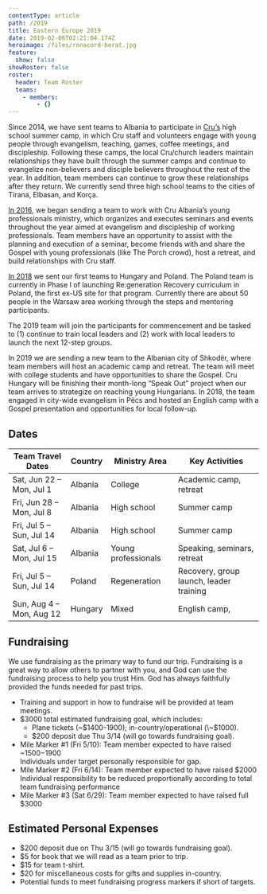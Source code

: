 ```yaml
---
contentType: article
path: /2019
title: Eastern Europe 2019
date: 2019-02-06T02:21:04.174Z
heroimage: /files/ronacord-berat.jpg
feature:
  show: false
showRoster: false
roster:
  header: Team Roster
  teams:
    - members:
        - {}
---
```

Since 2014, we have sent teams to Albania to participate in [Cru’s](https://www.cru.org/) high school summer camp, in which Cru staff and volunteers engage with young people through evangelism, teaching, games, coffee meetings, and discipleship. Following these camps, the local Cru/church leaders maintain relationships they have built through the summer camps and continue to evangelize non-believers and disciple believers throughout the rest of the year. In addition, team members can continue to grow these relationships after they return. We currently send three high school teams to the cities of Tirana, Elbasan, and Korça.

[In 2016](/2016), we began sending a team to work with Cru Albania’s young professionals ministry, which organizes and executes seminars and events throughout the year aimed at evangelism and discipleship of working professionals. Team members have an opportunity to assist with the planning and execution of a seminar, become friends with and share the Gospel with young professionals (like The Porch crowd), host a retreat, and build relationships with Cru staff.

[In 2018](/2018) we sent our first teams to Hungary and Poland. The Poland team is currently in Phase I of launching Re:generation Recovery curriculum in Poland, the first ex-US site for that program. Currently there are about 50 people in the Warsaw area working through the steps and mentoring participants.

The 2019 team will join the participants for commencement and be tasked to (1) continue to train local leaders and (2) work with local leaders to launch the next 12-step groups.

In 2019 we are sending a new team to the Albanian city of Shkodër, where team members will host an academic camp and retreat. The team will meet with college students and have opportunities to share the Gospel. Cru Hungary will be finishing their month-long “Speak Out” project when our team arrives to strategize on reaching young Hungarians. In 2018, the team engaged in city-wide evangelism in Pëcs and hosted an English camp with a Gospel presentation and opportunities for local follow-up.

## Dates

| Team Travel Dates        | Country | Ministry Area       | Key Activities                          |
| ------------------------ | ------- | ------------------- | --------------------------------------- |
| Sat, Jun 22 – Mon, Jul 1 | Albania | College             | Academic camp, retreat                  |
| Fri, Jun 28 – Mon, Jul 8 | Albania | High school         | Summer camp                             |
| Fri, Jul 5 – Sun, Jul 14 | Albania | High school         | Summer camp                             |
| Sat, Jul 6 – Mon, Jul 15 | Albania | Young professionals | Speaking, seminars, retreat             |
| Fri, Jul 5 – Sun, Jul 14 | Poland  | Regeneration        | Recovery, group launch, leader training |
| Sun, Aug 4 – Mon, Aug 12 | Hungary | Mixed               | English camp,                           |



## Fundraising

We use fundraising as the primary way to fund our trip. Fundraising is a great way to allow others to partner with you, and God can use the fundraising process to help you trust Him. God has always faithfully provided the funds needed for past trips.

* Training and support in how to fundraise will be provided at team meetings.
* $3000 total estimated fundraising goal, which includes:
  * Plane tickets (\~$1400-1900); in-country/operational (\~$1000).
  * $200 deposit due Thu 3/14 (will go towards fundraising goal).
* Mile Marker #1 (Fri 5/10): Team member expected to have raised ~$1500-$1900\
  Individuals under target personally responsible for gap.  
* Mile Marker #2 (Fri 6/14): Team member expected to have raised $2000\
  Individual responsibility to be reduced proportionally according to total team fundraising performance
* Mile Marker #3 (Sat 6/29): Team member expected to have raised full $3000

## Estimated Personal Expenses

* $200 deposit due on Thu 3/15 (will go towards fundraising goal).
* $5 for book that we will read as a team prior to trip.
* $15 for team t-shirt.
* $20 for miscellaneous costs for gifts and supplies in-country.
* Potential funds to meet fundraising progress markers if short of targets.
